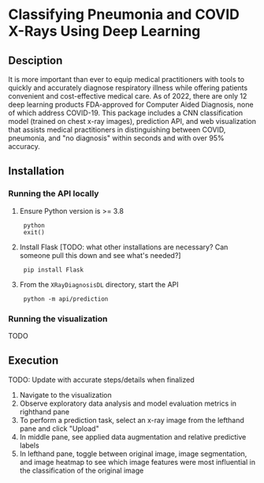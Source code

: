 # Classifying Pneumonia and COVID X-Rays Using Deep Learning

## Desciption
It is more important than ever to equip medical practitioners with tools to quickly and accurately diagnose respiratory illness while offering patients convenient and cost-effective medical care. As of 2022, there are only 12 deep learning products FDA-approved for Computer Aided Diagnosis, none of which address COVID-19. This package includes a CNN classification model (trained on chest x-ray images), prediction API, and web visualization that assists medical practitioners in distinguishing between COVID, pneumonia, and "no diagnosis" within seconds and with over 95% accuracy. 

## Installation
### Running the API locally
1. Ensure Python version is >= 3.8

        python 
        exit()

2. Install Flask [TODO: what other installations are necessary? Can someone pull this down and see what's needed?]

        pip install Flask

3. From the `XRayDiagnosisDL` directory, start the API

        python -m api/prediction

### Running the visualization
TODO

## Execution
TODO: Update with accurate steps/details when finalized
1. Navigate to the visualization
2. Observe exploratory data analysis and model evaluation metrics in righthand pane
3. To perform a prediction task, select an x-ray image from the lefthand pane and click "Upload"
4. In middle pane, see applied data augmentation and relative predictive labels
5. In lefthand pane, toggle between original image, image segmentation, and image heatmap to see which image features were most influential in the classification of the original image